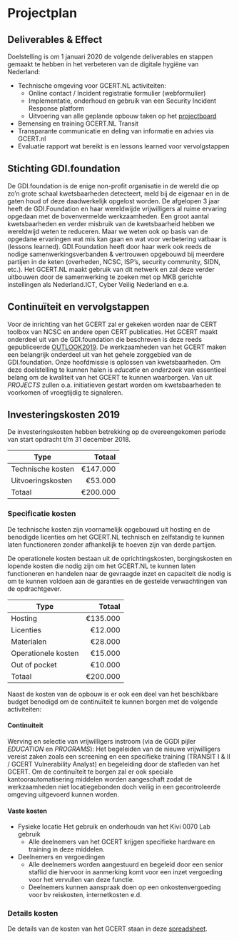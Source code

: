 # Projectplan

## Deliverables & Effect
Doelstelling is om 1 januari 2020 de volgende deliverables en stappen gemaakt te hebben in het verbeteren van de digitale hygiëne van Nederland:
* Technische omgeving voor GCERT.NL activiteiten:
  * Online contact / Incident registratie formulier (webformulier)
  * Implementatie, onderhoud en gebruik van een Security Incident Response platform
  * Uitvoering van alle geplande opbouw taken op het [projectboard](https://github.com/GDI-foundation/GDI.foundation/projects/4)
* Bemensing en training GCERT.NL Transit
* Transparante communicatie en deling van informatie en advies via GCERT.nl
* Evaluatie rapport wat bereikt is en lessons learned voor vervolgstappen

## Stichting GDI.foundation
De GDI.foundation is de enige non-profit organisatie in de wereld die op zo’n grote schaal kwetsbaarheden detecteert, meld bij de eigenaar en in de gaten houd of deze daadwerkelijk opgelost worden.
De afgelopen 3 jaar heeft de GDI.Foundation en haar wereldwijde vrijwilligers al ruime ervaring opgedaan met de bovenvermelde werkzaamheden. Een groot aantal kwetsbaarheden en verder misbruik van de kwetsbaarheid hebben we wereldwijd weten te reduceren. Maar we weten ook op basis van de opgedane ervaringen wat mis kan gaan en wat voor verbetering vatbaar is (lessons learned).
 GDI.Foundation heeft door haar werk ook reeds de nodige samenwerkingsverbanden & vertrouwen opgebouwd bij meerdere partijen in de keten (overheden, NCSC, ISP’s, security community, SIDN, etc.). Het GCERT.NL maakt gebruik van dit netwerk en zal deze verder uitbouwen door de samenwerking te zoeken met op MKB gerichte instellingen als Nederland.ICT, Cyber Veilig Nederland en e.a.

## Continuïteit en vervolgstappen
Voor de inrichting van het GCERT zal er gekeken worden naar de CERT toolbox van NCSC en andere open CERT publicaties.
Het GCERT maakt onderdeel uit van de GDI.foundation die beschreven is deze reeds gepubliceerde [OUTLOOK2019](https://github.com/GDI-foundation/GDI.foundation/blob/master/about/outlook2019.md).
De werkzaamheden van het GCERT maken een belangrijk onderdeel uit van het gehele zorggebied van de GDI.foundation.
Onze hoofdmissie is oplossen van kwetsbaarheden. Om deze doelstelling te kunnen halen is *educatie* en *onderzoek* van essentieel belang om de kwaliteit van het GCERT te kunnen waarborgen.
Van uit *PROJECTS* zullen o.a. initiatieven gestart worden om kwetsbaarheden te voorkomen of vroegtijdig te signaleren.

## Investeringskosten 2019
De investeringskosten hebben betrekking op de overeengekomen periode van start opdracht t/m 31 december 2018.

| Type                      | Totaal   |
| ------------------------- | --------:|
| Technische kosten         | €147.000 |
| Uitvoeringskosten         |  €53.000 |
| Totaal                    | €200.000 |

### Specificatie kosten

De technische kosten zijn voornamelijk opgebouwd uit hosting en de benodigde licenties om het GCERT.NL technisch en zelfstandig te kunnen laten functioneren zonder afhankelijk te hoeven zijn van derde partijen.

De operationele kosten bestaan uit de oprichtingskosten, borgingskosten en lopende kosten die nodig zijn om het GCERT.NL te kunnen laten functioneren en handelen naar de gevraagde inzet en capaciteit die nodig is om te kunnen voldoen aan de garanties en de gestelde verwachtingen van de opdrachtgever.

| Type                      | Totaal   |
| ------------------------- | --------:|
| Hosting                   | €135.000 |
| Licenties                 |  €12.000 |
| Materialen                |  €28.000 |
| Operationele kosten       |  €15.000 |
| Out of pocket             |  €10.000 |
| Totaal                    | €200.000 |

Naast de kosten van de opbouw is er ook een deel van het beschikbare budget benodigd om de continuïteit te kunnen borgen met de volgende activiteiten:

#### Continuiteit
Werving en selectie van vrijwilligers instroom (via de GGDI pijler *EDUCATION* en *PROGRAMS*): Het begeleiden van de nieuwe vrijwilligers vereist zaken zoals een screening en een specifieke training (TRANSIT I & II / GCERT Vulnerability Analyst)
 en begeleiding door de stafleden van het GCERT. Om de continuïteit te borgen zal er ook speciale kantoorautomatisering middelen worden aangeschaft zodat de werkzaamheden niet locatiegebonden doch veilig in een gecontroleerde omgeving uitgevoerd kunnen worden.

#### Vaste kosten
* Fysieke locatie
Het gebruik en onderhoudn van het Kivi 0070 Lab gebruik
  * Alle deelnemers van het GCERT krijgen specifieke hardware en training in deze middelen.
* Deelnemers en vergoedingen
  * Alle deelnemers worden aangestuurd en begeleid door een senior staflid die hiervoor in aanmerking komt voor een inzet vergoeding voor het vervullen van deze functie.
  * Deelnemers kunnen aanspraak doen op een onkostenvergoeding voor bv reiskosten, internetkosten e.d.

 ### Details kosten
 De details van de kosten van het GCERT staan in deze [spreadsheet](/ons/GCERT.xlsx).
